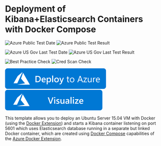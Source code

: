 # Deployment of Kibana+Elasticsearch Containers with Docker Compose

![Azure Public Test Date](https://azurequickstartsservice.blob.core.windows.net/badges/application-workloads/elk/docker-kibana-elasticsearch/PublicLastTestDate.svg)
![Azure Public Test Result](https://azurequickstartsservice.blob.core.windows.net/badges/application-workloads/elk/docker-kibana-elasticsearch/PublicDeployment.svg)

![Azure US Gov Last Test Date](https://azurequickstartsservice.blob.core.windows.net/badges/application-workloads/elk/docker-kibana-elasticsearch/FairfaxLastTestDate.svg)
![Azure US Gov Last Test Result](https://azurequickstartsservice.blob.core.windows.net/badges/application-workloads/elk/docker-kibana-elasticsearch/FairfaxDeployment.svg)

![Best Practice Check](https://azurequickstartsservice.blob.core.windows.net/badges/application-workloads/elk/docker-kibana-elasticsearch/BestPracticeResult.svg)
![Cred Scan Check](https://azurequickstartsservice.blob.core.windows.net/badges/application-workloads/elk/docker-kibana-elasticsearch/CredScanResult.svg)

[![Deploy To Azure](https://raw.githubusercontent.com/Azure/azure-quickstart-templates/master/1-CONTRIBUTION-GUIDE/images/deploytoazure.svg?sanitize=true)](https://portal.azure.com/#create/Microsoft.Template/uri/https%3A%2F%2Fraw.githubusercontent.com%2FAzure%2Fazure-quickstart-templates%2Fmaster%2Fapplication-workloads%2Felk%2Fdocker-kibana-elasticsearch%2Fazuredeploy.json)  [![Visualize](https://raw.githubusercontent.com/Azure/azure-quickstart-templates/master/1-CONTRIBUTION-GUIDE/images/visualizebutton.svg?sanitize=true)](http://armviz.io/#/?load=https%3A%2F%2Fraw.githubusercontent.com%2FAzure%2Fazure-quickstart-templates%2Fmaster%2Fapplication-workloads%2Felk%2Fdocker-kibana-elasticsearch%2Fazuredeploy.json)
	

This template allows you to deploy an Ubuntu Server 15.04 VM with Docker (using the [Docker Extension][ext])
and starts a Kibana container listening on port 5601 which uses Elasticsearch database running
in a separate but linked Docker container, which are created using [Docker Compose][compose]
capabilities of the [Azure Docker Extension][ext].

[ext]: https://github.com/Azure/azure-docker-extension
[compose]: https://docs.docker.com/compose



